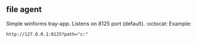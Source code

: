 ## file agent 
Simple winforms tray-app. Listens on 8125 port (default). :octocat:
Example: 
```
http://127.0.0.1:8125?path="c:"
```
